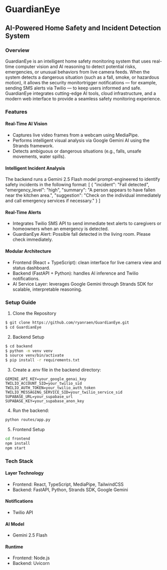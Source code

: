 # GuardianEye
## AI-Powered Home Safety and Incident Detection System
### Overview
GuardianEye is an intelligent home safety monitoring system that uses real-time computer vision and AI reasoning to detect potential risks, emergencies, or unusual behaviors from live camera feeds.
When the system detects a dangerous situation (such as a fall, smoke, or hazardous motion), it allows the security monitortrigger notifications — for example, sending SMS alerts via Twilio — to keep users informed and safe.
GuardianEye integrates cutting-edge AI tools, cloud infrastructure, and a modern web interface to provide a seamless safety monitoring experience.
### Features
#### Real-Time AI Vision
* Captures live video frames from a webcam using MediaPipe.
* Performs intelligent visual analysis via Google Gemini AI using the Strands framework.
* Detects ambiguous or dangerous situations (e.g., falls, unsafe movements, water spills).
#### Intelligent Incident Analysis
The backend runs a Gemini 2.5 Flash model prompt-engineered to identify safety incidents in the following format:
[
  {
    "incident": "Fall detected",
    "emergency_level": "high",
    "summary": "A person appears to have fallen near the kitchen area.",
    "suggestion": "Check on the individual immediately and call emergency services if necessary."
  }
]
#### Real-Time Alerts
* Integrates Twilio SMS API to send immediate text alerts to caregivers or homeowners when an emergency is detected.
* GuardianEye Alert: Possible fall detected in the living room. Please check immediately.
#### Modular Architecture
* Frontend (React + TypeScript): clean interface for live camera view and status dashboard.
* Backend (FastAPI + Python): handles AI inference and Twilio notifications.
* AI Service Layer: leverages Google Gemini through Strands SDK for scalable, interpretable reasoning.
### Setup Guide
1. Clone the Repository
```bash
$ git clone https://github.com/ryanraen/GuardianEye.git
$ cd GuardianEye
```
2. Backend Setup
```bash
$ cd backend
$ python -m venv venv
$ source venv/bin/activate
$ pip install -r requirements.txt
```
3. Create a .env file in the backend directory:
```.env
GEMINI_API_KEY=your_google_genai_key
TWILIO_ACCOUNT_SID=your_twilio_sid
TWILIO_AUTH_TOKEN=your_twilio_auth_token
TWILIO_MESSAGING_SERVICE_SID=your_twilio_service_sid
SUPABASE_URL=your_supabase_url
SUPABASE_KEY=your_supabase_anon_key
```
4. Run the backend:
```bash
python routes/app.py
```
5. Frontend Setup
```bash
cd frontend
npm install
npm start
```
### Tech Stack
#### Layer	Technology
* Frontend:	React, TypeScript, MediaPipe, TailwindCSS
* Backend:	FastAPI, Python, Strands SDK, Google Gemini
#### Notifications	
* Twilio API
#### AI Model
* Gemini 2.5 Flash
#### Runtime
* Frontend: Node.js
* Backend: Uvicorn
